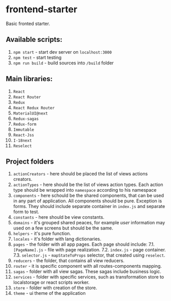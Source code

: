 # frontend-starter
Basic fronted starter.

## Available scripts:

1. `npm start` - start dev server on `localhost:3000`
2. `npm test` - start testing
3. `npm run build` - build sources into `/build` folder

## Main libraries:
1. `React`
2. `React Router`
3. `Redux`
4. `React Redux Router`
5. `MaterialUI@next`
6. `Redux-sagas`
7. `Redux-form`
8. `Immutable`
9. `React-Jss`
10. `I-18next`
11. `Reselect`

## Project folders
1. `actionCreators` - here should be placed the list of views actions creators.
2. `actionTypes` - here should be the list of views action types. Each action type should be wrapped into `namespace` according to his namespace
3. `components` - here schould be the shared components, that can be used in any part of application. All components should be pure. Exception is forms. They should include separate container in `index.js` and separate form to test.
4. `constants` - here should be view constants.
5. `domains` - it's grouped shared peaces, for example *user* information may used on a few screens but should be the same.
6. `helpers` - it's pure function.
7. `locales` - it's folder with lang dictionaries.
8. `pages` - the folder with all app pages. Each page should include:
    7.1. `[PageName].js` - file with page realization.
    7.2. `index.js` - page container.
    7.3. `selector.js` - `mapStateToProps` selector, that created using `reselect`.
9. `reducers` - the folder, that contains all view reducers.
10. `router` - it is specific component with all routes-components mapping.
11. `sagas` - folder with all view sagas. These sagas include business logic.
12. `services` - folder with specific services, such as transformation store to localstorage or react scripts worker.
13. `store` - folder with creation of the store.
14. `theme` - ui theme of the application

